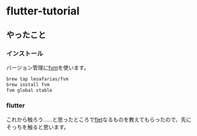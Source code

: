 # flutter-tutorial

## やったこと

### インストール

バージョン管理に[fvm](https://fvm.app/)を使います。

```zsh
brew tap leoafarias/fvm
brew install fvm
fvm global stable
```

### flutter

これから触ろう……と思ったところで[flet](https://flet.dev/)なるものを教えてもらったので、先にそっちを触ると思います。
